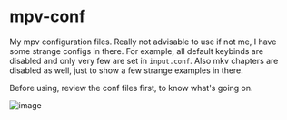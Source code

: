 # mpv-conf
My mpv configuration files. Really not advisable to use if not me, I have some strange configs in there. For example, all default keybinds are disabled and only very few are set in `input.conf`. Also mkv chapters are disabled as well, just to show a few strange examples in there.

Before using, review the conf files first, to know what's going on.

![image](https://github.com/Samillion/mpv-conf/assets/17427046/14a9e1c2-67e8-4325-bc17-4e50828da720)
